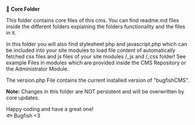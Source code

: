 📁 **Core Folder**

This folder contains core files of this cms. You can find readme.md files inside the different folders explaining the folders functionality and the files in it.

In this folder you will also find stylesheet.php and javascript.php which can be included into your site modules to load file content of automatically fetched css files and js files of your site modules /_js and /_css folder! See example Files in modules which are provided inside the CMS Repository or the Administrator Module.

The version.php File contains the current installed version of "bugfishCMS".

**Note:** Changes in this folder are NOT persistent and will be overwritten by core updates.

Happy coding and have a great one!  
🐟 Bugfish <3